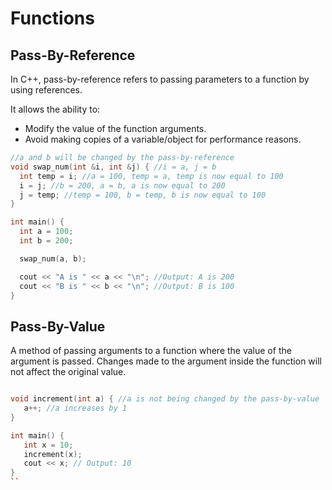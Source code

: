 # Functions
## Pass-By-Reference

In C++, pass-by-reference refers to passing parameters to a function by using references.

It allows the ability to:

- Modify the value of the function arguments.
- Avoid making copies of a variable/object for performance reasons.

```cpp
//a and b will be changed by the pass-by-reference
void swap_num(int &i, int &j) { //i = a, j = b
  int temp = i; //a = 100, temp = a, temp is now equal to 100
  i = j; //b = 200, a = b, a is now equal to 200
  j = temp; //temp = 100, b = temp, b is now equal to 100
}

int main() {
  int a = 100;
  int b = 200;

  swap_num(a, b);

  cout << "A is " << a << "\n"; //Output: A is 200
  cout << "B is " << b << "\n"; //Output: B is 100
}
```
## Pass-By-Value

A method of passing arguments to a function where the value of the argument is passed. Changes made to the argument inside the function will not affect the original value.

```cpp

void increment(int a) { //a is not being changed by the pass-by-value
   a++; //a increases by 1
}

int main() {
   int x = 10;
   increment(x);
   cout << x; // Output: 10
}
``
